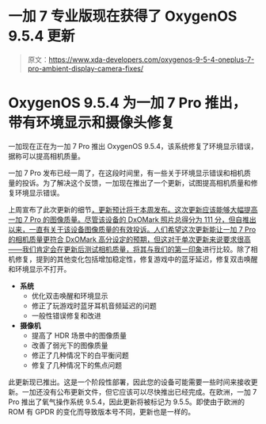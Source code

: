 # 一加 7 专业版现在获得了 OxygenOS 9.5.4 更新

> 原文：<https://www.xda-developers.com/oxygenos-9-5-4-oneplus-7-pro-ambient-display-camera-fixes/>

# OxygenOS 9.5.4 为一加 7 Pro 推出，带有环境显示和摄像头修复

一加现在正在为一加 7 Pro 推出 OxygenOS 9.5.4，该系统修复了环境显示错误，据称可以提高相机质量。

一加 7 Pro 发布已经一周了，在这段时间里，有一些关于环境显示错误和相机质量的投诉。为了解决这个反馈，一加现在推出了一个更新，试图提高相机质量和修复环境显示错误。

上周宣布了此次更新的细节[，更新预计将于本周发布。这次更新应该能够大幅提高一加 7 Pro 的图像质量。尽管该设备的 DxOMark 照片总得分为 111 分，但自推出以来，一直有关于该设备图像质量的有效投诉。人们希望这次更新能让一加 7 Pro 的相机质量更符合 DxOMark 高分设定的预期，但这对于单次更新来说要求很高——我们肯定会在更新后测试相机质量，](https://www.xda-developers.com/oneplus-7-pro-camera-improve-hdr-nightscape/)[将其与我们的第一印象](https://www.xda-developers.com/oneplus-7-pro-review/)进行比较。除了相机修复，提到的其他变化包括增加稳定性，修复游戏中的蓝牙延迟，修复双击唤醒和环境显示不打开。

*   **系统**
    *   优化双击唤醒和环境显示
    *   修正了玩游戏时蓝牙耳机音频延迟的问题
    *   一般性错误修复和改进
*   **摄像机**
    *   提高了 HDR 场景中的图像质量
    *   改善了弱光下的图像质量
    *   修正了几种情况下的白平衡问题
    *   修复了几种情况下的焦点问题

此更新现已推出。这是一个阶段性部署，因此您的设备可能需要一些时间来接收更新。一加还没有公布更新文件，但它应该可以尽快推出已经完成。在欧洲，一加 7 Pro 推出了氧气操作系统 9.5.4，因此更新将被标记为 9.5.5。即使由于欧洲的 ROM 有 GPDR 的变化而导致版本号不同，更新也是一样的。